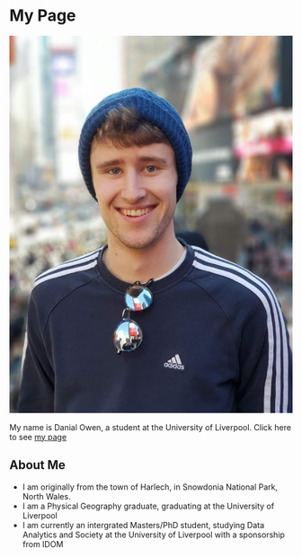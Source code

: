 # My Page

![GitHub Profile](profile_1.jpg)

My name is Danial Owen, a student at the University of Liverpool.
Click here to see [my page](https://danialowen.github.io/)

## About Me

- I am originally from the town of Harlech, in Snowdonia National Park, North Wales.
- I am a Physical Geography graduate, graduating at the University of Liverpool
- I am currently an intergrated Masters/PhD student, studying Data Analytics and Society at the University of Liverpool with a sponsorship from IDOM 

